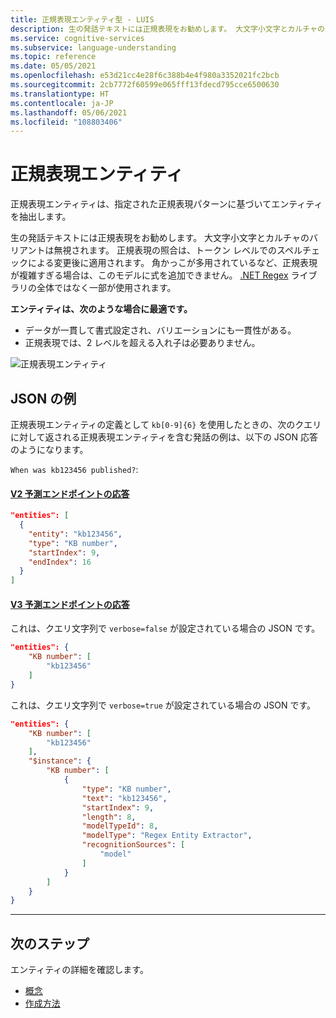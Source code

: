 ```yaml
---
title: 正規表現エンティティ型 - LUIS
description: 生の発話テキストには正規表現をお勧めします。 大文字小文字とカルチャのバリアントは無視されます。  正規表現の照合は、スペルチェックによる変更後に、トークン レベルではなく文字レベルで適用されます。
ms.service: cognitive-services
ms.subservice: language-understanding
ms.topic: reference
ms.date: 05/05/2021
ms.openlocfilehash: e53d21cc4e28f6c388b4e4f980a3352021fc2bcb
ms.sourcegitcommit: 2cb7772f60599e065fff13fdecd795cce6500630
ms.translationtype: HT
ms.contentlocale: ja-JP
ms.lasthandoff: 05/06/2021
ms.locfileid: "108803406"
---
```

# <a name="regular-expression-entity"></a>正規表現エンティティ

正規表現エンティティは、指定された正規表現パターンに基づいてエンティティを抽出します。

生の発話テキストには正規表現をお勧めします。 大文字小文字とカルチャのバリアントは無視されます。  正規表現の照合は、トークン レベルでのスペルチェックによる変更後に適用されます。 角かっこが多用されているなど、正規表現が複雑すぎる場合は、このモデルに式を追加できません。 [.NET Regex](/dotnet/standard/base-types/regular-expressions) ライブラリの全体ではなく一部が使用されます。

**エンティティは、次のような場合に最適です。**

* データが一貫して書式設定され、バリエーションにも一貫性がある。
* 正規表現では、2 レベルを超える入れ子は必要ありません。

![正規表現エンティティ](./media/luis-concept-entities/regex-entity.png)

## <a name="example-json"></a>JSON の例

正規表現エンティティの定義として `kb[0-9]{6}` を使用したときの、次のクエリに対して返される正規表現エンティティを含む発話の例は、以下の JSON 応答のようになります。

`When was kb123456 published?`:

#### <a name="v2-prediction-endpoint-response"></a>[V2 予測エンドポイントの応答](#tab/V2)

```JSON
"entities": [
  {
    "entity": "kb123456",
    "type": "KB number",
    "startIndex": 9,
    "endIndex": 16
  }
]
```


#### <a name="v3-prediction-endpoint-response"></a>[V3 予測エンドポイントの応答](#tab/V3)


これは、クエリ文字列で `verbose=false` が設定されている場合の JSON です。

```json
"entities": {
    "KB number": [
        "kb123456"
    ]
}
```

これは、クエリ文字列で `verbose=true` が設定されている場合の JSON です。

```json
"entities": {
    "KB number": [
        "kb123456"
    ],
    "$instance": {
        "KB number": [
            {
                "type": "KB number",
                "text": "kb123456",
                "startIndex": 9,
                "length": 8,
                "modelTypeId": 8,
                "modelType": "Regex Entity Extractor",
                "recognitionSources": [
                    "model"
                ]
            }
        ]
    }
}
```

* * *

## <a name="next-steps"></a>次のステップ

エンティティの詳細を確認します。

* [概念](luis-concept-entity-types.md)
* [作成方法](luis-how-to-add-entities.md)
